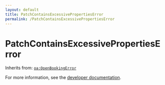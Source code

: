 ```yaml
---
layout: default
title: PatchContainsExcessivePropertiesError
permalink: /PatchContainsExcessivePropertiesError
---
```


# PatchContainsExcessivePropertiesError


Inherits from: [`oa:OpenBookingError`](https://openactive.io/OpenBookingError)

For more information, see the [developer documentation](https://developer.openactive.io/data-model/types/).